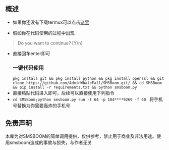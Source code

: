 ## 概述
- 如果你还没有下载termux可以点击[这里](https://f-droid.org/en/packages/com.termux/)
  
- 假如你在代码使用的过程中出现
>Do you want to continue? [Y/n]
>
- 直接回车enter即可
  ### 一键代码使用
  `pkg install git && pkg install python && pkg install openssl && git clone https://github.com/AdminWhaleFall/SMSBoom.git/ && cd SMSBoom && pip install -r requirements.txt && python smsboom.py`
- 直接粘贴代码进入即可，后续可以直接使用下列指令
- 
  `cd SMSBoom;python smsboom.py run -t 64 -p 184****9269 -f 60 `
  将手机号替换为你需要轰炸的手机号

## 免责声明
本库为对SMSBOOM的简单调用提供，仅供参考，禁止用于商业及非法用途。使用smsboom造成的事故与损失，与作者无关
